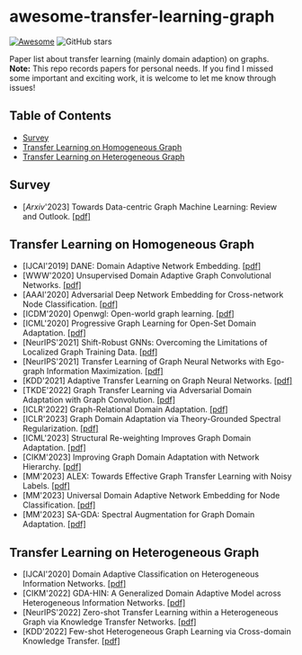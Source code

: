 # awesome-transfer-learning-graph
[![Awesome](https://awesome.re/badge.svg)](https://awesome.re)  ![GitHub stars](https://img.shields.io/github/stars/wzongyu/awesome-transfer-learning-graph)  

Paper list about transfer learning (mainly domain adaption) on graphs.  
**Note:** This repo records papers for personal needs. If you find I missed some important and exciting work, it is welcome to let me know through issues! 

## Table of Contents 
- [Survey](#survey)
- [Transfer Learning on Homogeneous Graph](#transfer-Learning-on-homogeneous-graph)
- [Transfer Learning on Heterogeneous Graph](#transfer-Learning-on-heterogeneous-graph)

## Survey
- [*Arxiv*'2023] Towards Data-centric Graph Machine Learning: Review and Outlook. [[pdf]](https://arxiv.org/pdf/2309.10979.pdf)

## Transfer Learning on Homogeneous Graph
- [IJCAI'2019] DANE: Domain Adaptive Network Embedding. [[pdf]](https://arxiv.org/pdf/1906.00684)
- [WWW'2020] Unsupervised Domain Adaptive Graph Convolutional Networks. [[pdf]](https://shiruipan.github.io/publication/www-2020-wu/www-2020-wu.pdf)
- [AAAI'2020] Adversarial Deep Network Embedding for Cross-network Node Classification. [[pdf]](https://arxiv.org/pdf/2002.07366.pdf)
- [ICDM'2020] Openwgl: Open-world graph learning. [[pdf]](https://shiruipan.github.io/publication/icdm-20-wu/icdm-20-wu.pdf)
- [ICML'2020] Progressive Graph Learning for Open-Set Domain Adaptation. [[pdf]](https://arxiv.org/pdf/2006.12087.pdf)
- [NeurIPS'2021] Shift-Robust GNNs: Overcoming the Limitations of Localized Graph Training Data. [[pdf]](https://arxiv.org/pdf/2108.01099.pdf)
- [NeurIPS'2021] Transfer Learning of Graph Neural Networks with Ego-graph Information Maximization. [[pdf]](https://proceedings.neurips.cc/paper_files/paper/2021/file/0dd6049f5fa537d41753be6d37859430-Paper.pdf)
- [KDD'2021] Adaptive Transfer Learning on Graph Neural Networks. [[pdf]](https://arxiv.org/pdf/2107.08765.pdf)
- [TKDE'2022] Graph Transfer Learning via Adversarial Domain Adaptation with Graph Convolution. [[pdf]](https://arxiv.org/abs/1909.01541)
- [ICLR'2022] Graph-Relational Domain Adaptation. [[pdf]](https://arxiv.org/pdf/2202.03628.pdf)
- [ICLR'2023] Graph Domain Adaptation via Theory-Grounded Spectral Regularization. [[pdf]](https://openreview.net/pdf?id=OysfLgrk8mk)
- [ICML'2023] Structural Re-weighting Improves Graph Domain Adaptation. [[pdf]](https://arxiv.org/pdf/2306.03221.pdf)
- [CIKM'2023] Improving Graph Domain Adaptation with Network Hierarchy. [[pdf]](https://dl.acm.org/doi/pdf/10.1145/3583780.3614928)
- [MM'2023] ALEX: Towards Effective Graph Transfer Learning with Noisy Labels. [[pdf]](https://dl.acm.org/doi/pdf/10.1145/3581783.3612026)
- [MM'2023] Universal Domain Adaptive Network Embedding for Node Classification. [[pdf]](https://dl.acm.org/doi/abs/10.1145/3581783.3613811)
- [MM'2023] SA-GDA: Spectral Augmentation for Graph Domain Adaptation. [[pdf]](https://dl.acm.org/doi/pdf/10.1145/3581783.3612264)


## Transfer Learning on Heterogeneous Graph
- [IJCAI'2020] Domain Adaptive Classification on Heterogeneous Information Networks. [[pdf]](https://www.ijcai.org/proceedings/2020/0196.pdf)
- [CIKM'2022] GDA-HIN: A Generalized Domain Adaptive Model across Heterogeneous Information Networks. [[pdf]](https://arxiv.org/pdf/2012.05688.pdf) 
- [NeurIPS'2022] Zero-shot Transfer Learning within a Heterogeneous Graph via Knowledge Transfer Networks. [[pdf]](https://arxiv.org/pdf/2203.02018.pdf)
- [KDD'2022] Few-shot Heterogeneous Graph Learning via Cross-domain Knowledge Transfer. [[pdf]](https://dl.acm.org/doi/abs/10.1145/3534678.3539431)




